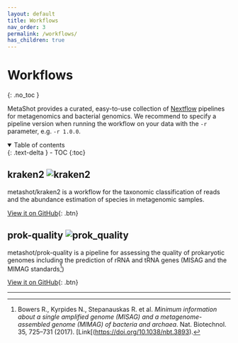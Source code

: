 ```yaml
---
layout: default
title: Workflows
nav_order: 3
permalink: /workflows/
has_children: true
---
```


# Workflows
{: .no_toc }

MetaShot provides a curated, easy-to-use collection of [Nextflow](nextflow.io)
pipelines for metagenomics and bacterial genomics. We recommend to specify a
pipeline version when running the workflow on your data with the `-r` parameter,
e.g. `-r 1.0.0`.

<details open markdown="block">
  <summary>
    Table of contents
  </summary>
  {: .text-delta }
- TOC
{:toc}
</details>


## kraken2 ![kraken2](https://img.shields.io/github/v/release/metashot/kraken2?sort=semver&label=Latast%20release)

metashot/kraken2 is a workflow for the taxonomic classification of reads and the
abundance estimation of species in metagenomic samples.

[View it on GitHub](https://github.com/metashot/kraken2){: .btn}


## prok-quality ![prok_quality](https://img.shields.io/github/v/release/metashot/prok-quality?sort=semver&label=Latast%20release)

metashot/prok-quality is a pipeline for assessing the quality of prokaryotic
genomes including the prediction of rRNA and tRNA genes (MISAG and the MIMAG
standards[^1])

[View it on GitHub](https://github.com/metashot/prok-quality){: .btn}

---

[^1]: Bowers R., Kyrpides N., Stepanauskas R. et al. *Minimum information about
      a single amplified genome (MISAG) and a metagenome-assembled genome
      (MIMAG) of bacteria and archaea*. Nat. Biotechnol. 35, 725–731 (2017).
      [Link[(https://doi.org/10.1038/nbt.3893).
